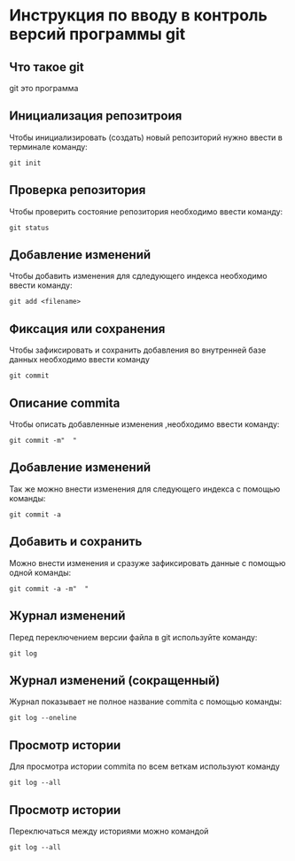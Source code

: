 # **Инструкция по вводу в контроль версий программы git**

## Что такое git

git это программа

## Инициализация репозитроия 

Чтобы инициализировать (создать) новый репозиторий нужно ввести в терминале команду: 

    git init

## Проверка репозитория

Чтобы проверить состояние репозитория необходимо ввести команду:

    git status

## Добавление изменений

Чтобы добавить изменения для сдледующего индекса необходимо ввести команду:

    git add <filename>

## Фиксация или сохранения

Чтобы зафиксировать и сохранить добавления во внутренней базе данных необходимо ввести команду

    git commit


## Описание commita

Чтобы  описать добавленные изменения ,необходимо ввести команду:

    git commit -m"  "


## Добавление изменений

Так же можно внести изменения для следующего индекса с помощью команды:

    git commit -a

 ## Добавить и сохранить

 Можно внести изменения и сразуже зафиксировать данные с помощью одной команды:

    git commit -a -m"  "


## Журнал изменений

Перед переключением версии файла в git используйте команду:

    git log

  ## Журнал изменений (сокращенный)  

  Журнал показывает не полное название commita с помощью команды:

    git log --oneline


## Просмотр истории

Для просмотра истории commita по всем веткам используют команду

    git log --all


## Просмотр истории

Переключаться между историями можно командой

    git log --all

